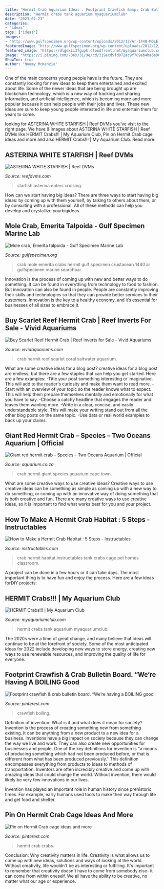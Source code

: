 ```yaml
---
title: "Hermit Crab Aquarium Ideas : Footprint Crawfish &amp; Crab Bulletin Board. “we’re Having A Boiling Good"
description: "Hermit crabs tank aquarium myaquariumclub"
date: "2023-02-23"
categories:
- "ideas"
tags: ["ideas"]
images:
- "http://www.gulfspecimen.org/wp-content/uploads/2012/12/Ar-1440-MOLE-CRAB.jpg"
featuredImage: "http://www.gulfspecimen.org/wp-content/uploads/2012/12/Ar-1440-MOLE-CRAB.jpg"
featured_image: "https://dlgdxii3fgupk.cloudfront.net/myaquariumclub.com/images/fbfiles/images/SANY0022_v_1401704260.JPG"
image: "https://i.pinimg.com/736x/31/9e/cd/319ecd9fd972ac9f789ab4ba6e984695.jpg"
ShowToc: true
author: "Noemy McKenzie"
---
```



One of the main concerns young people have is the future. They are constantly looking for new ideas to keep them entertained and excited about life. Some of the newer ideas that are being brought up are blockchain technology, which is a new way of tracking and sharing information, and artificial intelligence, which is becoming more and more popular because it can help people with their jobs and lives. These new ideas are sure to keep young people interested in life and entertain them for years to come.

	

		
looking for ASTERINA WHITE STARFISH | Reef DVMs you've visit to the right page. We have 8 Images about ASTERINA WHITE STARFISH | Reef DVMs like HERMIT Crabs!!! | My Aquarium Club, Pin on Hermit Crab cage ideas and more and also HERMIT Crabs!!! | My Aquarium Club. Read more:
		
    
## ASTERINA WHITE STARFISH | Reef DVMs

<img loading=lazy src="https://reefdvms.com/wp-content/uploads/2013/03/3-14-13-33.jpg" onerror="this.onerror=null;this.src='https://tse4.mm.bing.net/th?id=OIP.zr-qKaq_ZowrtiHBKwwh8QHaHJ&amp;pid=15.1';" alt="ASTERINA WHITE STARFISH | Reef DVMs">

_Source: reefdvms.com_

>starfish asterina eaters cruising. 

	

How can we start having big ideas?
There are three ways to start having big ideas: by coming up with them yourself, by talking to others about them, or by consulting with a professional. All of these methods can help you develop and crystallize yourbigideas.

    
## Mole Crab, Emerita Talpoida - Gulf Specimen Marine Lab

<img loading=lazy src="http://www.gulfspecimen.org/wp-content/uploads/2012/12/Ar-1440-MOLE-CRAB.jpg" onerror="this.onerror=null;this.src='https://tse2.mm.bing.net/th?id=OIP.JfFiqGACw316boZdSmm10wHaE7&amp;pid=15.1';" alt="Mole crab, Emerita talpoida - Gulf Specimen Marine Lab">

_Source: gulfspecimen.org_

>crab mole emerita crabs hermit gulf specimen crustacean 1440 ar gulfspecimen marine searchbar. 

	

Innovation is the process of coming up with new and better ways to do something. It can be found in everything from technology to food to fashion. But innovation can also be found in people. People are constantly improving their skills and technologies so that they can provide better services to their customers. Innovation is the key to a healthy economy, and it’s essential for businesses of all sizes to embrace it.

    
## Buy Scarlet Reef Hermit Crab | Reef Inverts For Sale - Vivid Aquariums

<img loading=lazy src="https://cdn.shopify.com/s/files/1/0855/3388/products/6470_grande.jpeg?v=1441109916" onerror="this.onerror=null;this.src='https://tse1.mm.bing.net/th?id=OIP.2Vg25R8ce0nKQpcD8rz2sgHaEI&amp;pid=15.1';" alt="Buy Scarlet Reef Hermit Crab | Reef Inverts for Sale - Vivid Aquariums">

_Source: vividaquariums.com_

>crab hermit reef scarlet coral saltwater aquarium. 

	

What are some creative ideas for a blog post?
creative ideas for a blog post are endless, but there are a few staples that can help you get started. Here are a few examples: 
-Title your post something interesting or imaginative. This will add to the reader's curiosity and make them want to read more. 
-Start with an overview of your topic so the reader knows what to expect. This will help them prepare themselves mentally and emotionally for what you have to say. 
-Choose a catchy headline that engages the reader and leaves them wanting more. 
-Write in a clear, concise, and easily understandable style. This will make your writing stand out from all the other blog posts on the same topic. 
-Use data or real world examples to back up your claims.

    
## Giant Red Hermit Crab – Species – Two Oceans Aquarium | Official

<img loading=lazy src="https://www.aquarium.co.za/uploads/files/giant_red_hermit_crab.jpg" onerror="this.onerror=null;this.src='https://tse3.mm.bing.net/th?id=OIP.nfVVrMyu2nBIQfK65umzqQHaGj&amp;pid=15.1';" alt="Giant red hermit crab – Species – Two Oceans Aquarium | Official">

_Source: aquarium.co.za_

>crab hermit giant species aquarium cape town. 

	

What are some creative ways to use creative ideas?
Creative ways to use creative ideas can be something as simple as coming up with a new way to do something, or coming up with an innovative way of doing something that is both creative and fun. There are many creative ways to use creative ideas, so it is important to find what works best for you and your project.

    
## How To Make A Hermit Crab Habitat : 5 Steps - Instructables

<img loading=lazy src="https://content.instructables.com/ORIG/FRL/N0WN/G23UXRMM/FRLN0WNG23UXRMM.jpg?frame=1" onerror="this.onerror=null;this.src='https://tse4.mm.bing.net/th?id=OIP.mPbu-TI4bJoUR6m_RsIY7QHaEK&amp;pid=15.1';" alt="How to Make a Hermit Crab Habitat : 5 Steps - Instructables">

_Source: instructables.com_

>crab hermit habitat instructables tank crabs cage pet homes classroom. 

	

A project can be done in a few hours or it can take days. The most important thing is to have fun and enjoy the process. Here are a few ideas forDIY projects: 

    
## HERMIT Crabs!!! | My Aquarium Club

<img loading=lazy src="https://dlgdxii3fgupk.cloudfront.net/myaquariumclub.com/images/fbfiles/images/SANY0022_v_1401704260.JPG" onerror="this.onerror=null;this.src='https://tse4.mm.bing.net/th?id=OIP.bAXlZouQTLtBcxt4_hEOXgHaFj&amp;pid=15.1';" alt="HERMIT Crabs!!! | My Aquarium Club">

_Source: myaquariumclub.com_

>hermit crabs tank aquarium myaquariumclub. 

	

The 2020s were a time of great change, and many believe that ideas will continue to be at the forefront of society. Some of the most anticipated ideas for 2022 include developing new ways to store energy, creating new ways to use renewable resources, and improving the quality of life for everyone.

    
## Footprint Crawfish &amp; Crab Bulletin Board. “We’re Having A BOILING Good

<img loading=lazy src="https://i.pinimg.com/originals/e4/0f/2b/e40f2bd8871227af2743161672c33e50.jpg" onerror="this.onerror=null;this.src='https://tse4.mm.bing.net/th?id=OIP.j9JvP1dyqNsLvPl0m5lKLgHaJ4&amp;pid=15.1';" alt="Footprint crawfish &amp; crab bulletin board. “We’re having a BOILING good">

_Source: pinterest.com_

>crawfish boiling. 

	

Definition of invention: What is it and what does it mean for society?
Invention is the process of creating something new from something existing. It can be anything from a new product to a new idea for a business. Inventions have a big impact on society because they can change the way we live and work. They can also create new opportunities for businesses and people.
One of the key definitions for invention is "a means of producing something which had not been produced before, or that is different from what has been produced previously." This definition encompasses everything from products to ideas to methods of transportation. Inventors are often incredibly creative and come up with amazing ideas that could change the world. Without invention, there would likely be very few innovations in our lives.

Invention has played an important role in human history since prehistoric times. For example, early humans used tools to make their way through life and get food and shelter.

    
## Pin On Hermit Crab Cage Ideas And More

<img loading=lazy src="https://i.pinimg.com/736x/31/9e/cd/319ecd9fd972ac9f789ab4ba6e984695.jpg" onerror="this.onerror=null;this.src='https://tse4.mm.bing.net/th?id=OIP.2g0LW-XefouMhn4_bordOgHaJ3&amp;pid=15.1';" alt="Pin on Hermit Crab cage ideas and more">

_Source: pinterest.com_

>hermit crab crabs. 

	

Conclusion: Why creativity matters in life.
Creativity is what allows us to come up with new ideas, solutions and ways of looking at the world. Without creativity, life wouldn't be as interesting or fulfilling. It's important to remember that creativity doesn't have to come from somebody else- it can come from within oneself. We all have the ability to be creative, no matter what our age or experience.

